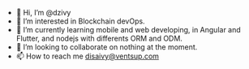 - 👋 Hi, I’m @dzivy
- 👀 I’m interested in Blockchain devOps.
- 🌱 I’m currently learning mobile and web developing, in Angular and Flutter, and nodejs with differents ORM and ODM. 
- 💞️ I’m looking to collaborate on nothing at the moment.
- 📫 How to reach me disaivy@ventsup.com

<!---
lYou can click the Preview link to take a look at your changes.
--->
